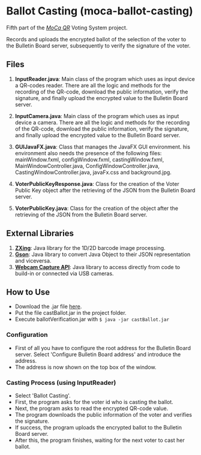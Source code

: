 # Ballot Casting (moca-ballot-casting)
Fifth part of the [*MoCa QR*](http://mocaqr.niclabs.cl) Voting System project.

Records and uploads the encrypted ballot of the selection of the voter to the Bulletin Board server, subsequently to verify the signature of the voter.

## Files
1. **InputReader.java**: Main class of the program which uses as input device a QR-codes reader. There are all the logic and methods for the recording of the QR-code, download the public information, verify the signature, and finally upload the encrypted value to the Bulletin Board server.

2. **InputCamera.java**: Main class of the program which uses as input device a camera. There are all the logic and methods for the recording of the QR-code, download the public information, verify the signature, and finally upload the encrypted value to the Bulletin Board server.

3. **GUIJavaFX.java**: Class that manages the JavaFX GUI environment. his environment also needs the presence of the following files: mainWindow.fxml, configWindow.fxml, castingWindow.fxml, MainWindowController.java, ConfigWindowController.java, CastingWindowController.java, javaFx.css and background.jpg.

4. **VoterPublicKeyResponse.java**: Class for the creation of the Voter Public Key object after the retrieving of the JSON from the Bulletin Board server.

5. **VoterPublicKey.java**: Class for the creation of the object after the retrieving of the JSON from the Bulletin Board server.

## External Libraries
1. **[ZXing](https://github.com/zxing/zxing)**: Java library for the 1D/2D barcode image processing.
2. **[Gson](https://github.com/google/gson)**: Java library to convert Java Object to their JSON representation and viceversa.
3. **[Webcam Capture API](https://github.com/sarxos/webcam-capture)**: Java library to access directly from code to build-in or connected via USB cameras.

## How to Use
* Download the .jar file [here](https://github.com/CamiloG/moca_qr/blob/master/Precinct_Apps/CastBallot_light.jar?raw=true).
* Put the file castBallot.jar in the project folder.
* Execute ballotVerification.jar with `$ java -jar castBallot.jar`

### Configuration
* First of all you have to configure the root address for the Bulletin Board server. Select 'Configure Bulletin Board address' and introduce the address.
* The address is now shown on the top box of the window.

### Casting Process (using InputReader)
* Select 'Ballot Casting'.
* First, the program asks for the voter id who is casting the ballot.
* Next, the program asks to read the encrypted QR-code value.
* The program downloads the public information of the voter and verifies the signature. 
* If success, the program uploads the encrypted ballot to the Bulletin Board server.
* After this, the program finishes, waiting for the next voter to cast her ballot.
